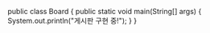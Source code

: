 public class Board {
	public static void main(String[] args) {
		System.out.println("게시판 구현 중!");
	}
}